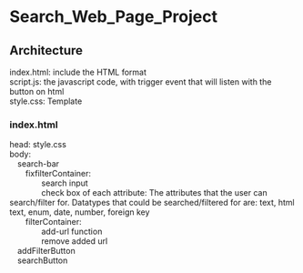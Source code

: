 # Search_Web_Page_Project

## Architecture
index.html: include the HTML format  
script.js: the javascript code, with trigger event that will listen with the button on html  
style.css: Template  

### index.html  
head: style.css  
body:  
&emsp;search-bar  
&emsp;&emsp;fixfilterContainer:  
&emsp;&emsp;&emsp;&emsp;search input  
&emsp;&emsp;&emsp;&emsp;check box of each attribute: The attributes that the user can search/filter for. Datatypes that could be searched/filtered for are: text, html text, enum, date, number, foreign key  
&emsp;&emsp;filterContainer:  
&emsp;&emsp;&emsp;&emsp;add-url function  
&emsp;&emsp;&emsp;&emsp;remove added url    
&emsp;addFilterButton    
&emsp;searchButton  
